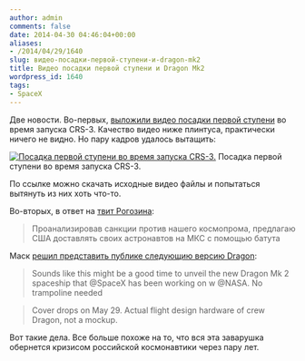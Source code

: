 ```yaml
---
author: admin
comments: false
date: 2014-04-30 04:46:04+00:00
aliases:
- /2014/04/29/1640
slug: видео-посадки-первой-ступени-и-dragon-mk2
title: Видео посадки первой ступени и Dragon Mk2
wordpress_id: 1640
tags:
- SpaceX
---
```


Две новости. Во-первых, [выложили видео посадки первой ступени](http://www.spacex.com/news/2014/04/29/first-stage-landing-video) во время запуска CRS-3. Качество видео ниже плинтуса, практически ничего не видно. Но пару кадров удалось вытащить:

[![Посадка первой ступени во время запуска CRS-3. ](/2014/04/csr3_landing.jpg)](/2014/04/csr3_landing.jpg) Посадка первой ступени во время запуска CRS-3. 

По ссылке можно скачать исходные видео файлы и попытаться вытянуть из них хоть что-то.

Во-вторых, в ответ на [твит Рогозина](https://twitter.com/Rogozin/status/461137034292527104):

> Проанализировав санкции против нашего космопрома, предлагаю США доставлять своих астронавтов на МКС с помощью батута

Маск [решил представить публике следующию версию Dragon](https://twitter.com/elonmusk/status/461279062837968897):

> Sounds like this might be a good time to unveil the new Dragon Mk 2 spaceship that @SpaceX has been working on w @NASA. No trampoline needed

> Cover drops on May 29. Actual flight design hardware of crew Dragon, not a mockup.

Вот такие дела. Все больше похоже на то, что вся эта заварушка обернется кризисом российской космонавтики через пару лет.
